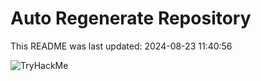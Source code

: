 # Auto Regenerate Repository

This README was last updated: 2024-08-23 11:40:56

 ![TryHackMe](https://tryhackme.com/badge/533634)